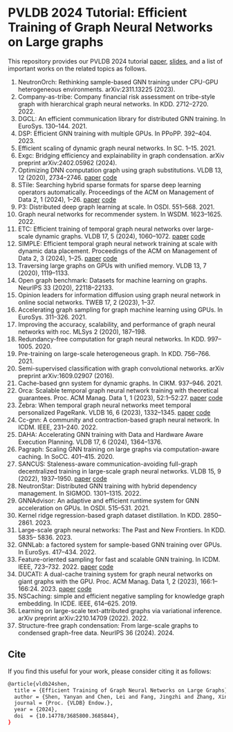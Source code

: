 # PVLDB 2024 Tutorial: Efficient Training of Graph Neural Networks on Large graphs

This repository provides our PVLDB 2024 tutorial [paper](./vldb24tutorialpaper.pdf), [slides](./vldb24tutorialslides.pdf), and a list of important works on the related topics as follows.

1. NeutronOrch: Rethinking sample-based GNN training under CPU-GPU heterogeneous environments. arXiv:2311.13225 (2023).
2. Company-as-tribe: Company financial risk assessment on tribe-style graph with hierarchical graph neural networks. In KDD. 2712–2720. 2022.
3. DGCL: An efficient communication library for distributed GNN training. In EuroSys. 130–144. 2021.
4. DSP: Efficient GNN training with multiple GPUs. In PPoPP. 392–404. 2023.
5. Efficient scaling of dynamic graph neural networks. In SC. 1–15. 2021.
6. Exgc: Bridging efficiency and explainability in graph condensation. arXiv preprint arXiv:2402.05962 (2024).
7. Optimizing DNN computation graph using graph substitutions. VLDB 13, 12 (2020), 2734–2746. [paper](https://www.vldb.org/pvldb/vol13/p2734-fang.pdf) [code](https://github.com/Experiment-code/OCGGS)
8. STile: Searching hybrid sparse formats for sparse deep learning operators automatically. Proceedings of the ACM on Management of Data 2, 1 (2024), 1–26. [paper](https://dl.acm.org/doi/10.1145/3639323) [code](https://github.com/STile-project/STile)
9. P3: Distributed deep graph learning at scale. In OSDI. 551–568. 2021.
10. Graph neural networks for recommender system. In WSDM. 1623–1625. 2022.
11. ETC: Efficient training of temporal graph neural networks over large-scale dynamic graphs. VLDB 17, 5 (2024), 1060–1072. [paper](https://www.vldb.org/pvldb/vol17/p1060-gao.pdf) [code](https://github.com/eddiegaoo/ETC)
12. SIMPLE: Efficient temporal graph neural network training at scale with dynamic data placement. Proceedings of the ACM on Management of Data 2, 3 (2024), 1–25. [paper](https://dl.acm.org/doi/10.1145/3654977) [code](https://github.com/eddiegaoo/SIMPLE)
13. Traversing large graphs on GPUs with unified memory. VLDB 13, 7 (2020), 1119–1133.
14. Open graph benchmark: Datasets for machine learning on graphs. NeurIPS 33 (2020), 22118–22133.
15. Opinion leaders for information diffusion using graph neural network in online social networks. TWEB 17, 2 (2023), 1–37.
16. Accelerating graph sampling for graph machine learning using GPUs. In EuroSys. 311–326. 2021.
17. Improving the accuracy, scalability, and performance of graph neural networks with roc. MLSys 2 (2020), 187–198.
18. Redundancy-free computation for graph neural networks. In KDD. 997–1005. 2020.
19. Pre-training on large-scale heterogeneous graph. In KDD. 756–766. 2021.
20. Semi-supervised classification with graph convolutional networks. arXiv preprint arXiv:1609.02907 (2016).
21. Cache-based gnn system for dynamic graphs. In CIKM. 937–946. 2021.
22. Orca: Scalable temporal graph neural network training with theoretical guarantees. Proc. ACM Manag. Data 1, 1 (2023), 52:1–52:27. [paper](https://dl.acm.org/doi/abs/10.1145/3588737) [code](https://github.com/LuckyLYM/Orca)
23. Zebra: When temporal graph neural networks meet temporal personalized PageRank. VLDB 16, 6 (2023), 1332–1345. [paper](https://www.vldb.org/pvldb/vol16/p1332-li.pdf) [code](https://github.com/LuckyLYM/Zebra)
24. Cc-gnn: A community and contraction-based graph neural network. In ICDM. IEEE, 231–240. 2022.
25. DAHA: Accelerating GNN training with Data and Hardware Aware Execution Planning. VLDB 17, 6 (2024), 1364–1376.
26. Pagraph: Scaling GNN training on large graphs via computation-aware caching. In SoCC. 401–415. 2020.
27. SANCUS: Staleness-aware communication-avoiding full-graph decentralized training in large-scale graph neural networks. VLDB 15, 9 (2022), 1937–1950. [paper](https://vldb.org/pvldb/vol15/p1937-peng.pdf) [code](https://github.com/chenzhao/light-dist-gnn)
28. NeutronStar: Distributed GNN training with hybrid dependency management. In SIGMOD. 1301–1315. 2022.
29. GNNAdvisor: An adaptive and efficient runtime system for GNN acceleration on GPUs. In OSDI. 515–531. 2021.
30. Kernel ridge regression-based graph dataset distillation. In KDD. 2850–2861. 2023.
31. Large-scale graph neural networks: The Past and New Frontiers. In KDD. 5835– 5836. 2023.
32. GNNLab: a factored system for sample-based GNN training over GPUs. In EuroSys. 417–434. 2022. 
33. Feature-oriented sampling for fast and scalable GNN training. In ICDM. IEEE, 723–732. 2022. [paper](https://ieeexplore.ieee.org/document/10027672) [code](https://github.com/initzhang/FOSGNN)
34. DUCATI: A dual-cache training system for graph neural networks on giant graphs with the GPU. Proc. ACM Manag. Data 1, 2 (2023), 166:1–166:24. 2023. [paper](https://dl.acm.org/doi/abs/10.1145/3589311) [code](https://github.com/initzhang/DUCATI_SIGMOD)
35. NSCaching: simple and efficient negative sampling for knowledge graph embedding. In ICDE. IEEE, 614–625. 2019. 
36. Learning on large-scale text-attributed graphs via variational inference. arXiv preprint arXiv:2210.14709 (2022). 2022. 
37. Structure-free graph condensation: From large-scale graphs to condensed graph-free data. NeurIPS 36 (2024). 2024.

## Cite
If you find this useful for your work, please consider citing it as follows:
```bash
@article{vldb24shen,
  title = {Efficient Training of Graph Neural Networks on Large Graphs},
  author = {Shen, Yanyan and Chen, Lei and Fang, Jingzhi and Zhang, Xin and Gao, Shihong and Yin, Hongbo},
  journal = {Proc. {VLDB} Endow.},
  year = {2024},
  doi  = {10.14778/3685800.3685844},
}
```
